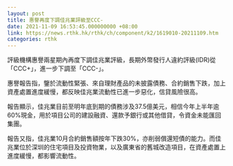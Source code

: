 ```yaml
---
layout: post
title: 惠譽再度下調佳兆業評級至CCC-
date: 2021-11-09 16:53:45.000000000 +08:00
link: https://news.rthk.hk/rthk/ch/component/k2/1619010-20211109.htm
categories: rthk
---
```


評級機構惠譽兩星期內再度下調佳兆業評級，長期外幣發行人違約評級(IDR)從「CCC+」，進一步下調至「CCC-」。

惠譽報告指，鑒於流動性緊張、來自理財產品的未披露債務、合約銷售下跌，加上資產處置進度緩慢，都反映佳兆業流動性已進一步惡化，信貸風險很高。

報告顯示，佳兆業目前至明年底到期的債務涉及37.5億美元，相信今年上半年逾60%現金，用於項目公司的建設融資、還款予銀行或其他借貸，令資金未能匯回集團。

報告又指，佳兆業10月合約銷售額按年下跌30%，亦削弱償還短債的能力。而佳兆業位於深圳的住宅項目及投資物業，以及廣東省的舊城改造項目，在資產處置上進度緩慢，都影響流動性。
